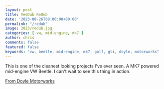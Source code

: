 ```yaml
---
layout: post
title: VeeDub ReDub
date: '2023-08-26T08:00:00+00:00'
permalink: "/redub"
image: 2023/redub.jpg
categories: [ vw, mid-engine, mk7 ]
author: chris
comments: false
featured: false
keywords: "vw, beetle, mid-engine, mk7, golf, gti, doyle, motorworks"
---
```

This is one of the cleanest looking projects I've ever seen. A MK7 powered mid-engine VW Beetle. I can't wait to see this thing in action.

[From Doyle Motorworks](https://www.doylemw.com/)